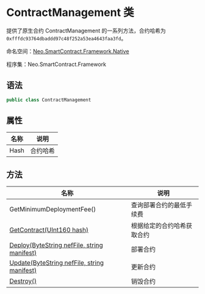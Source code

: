 # ContractManagement 类

提供了原生合约 ContractManagement 的一系列方法，合约哈希为`0xfffdc93764dbaddd97c48f252a53ea4643faa3fd`。

命名空间：[Neo.SmartContract.Framework.Native](../native.md)

程序集：Neo.SmartContract.Framework

## 语法

```c#
public class ContractManagement
```

## 属性

| 名称 | 说明     |
| ---- | -------- |
| Hash | 合约哈希 |

## 方法

| 名称                                                         | 说明                       |
| ------------------------------------------------------------ | -------------------------- |
| GetMinimumDeploymentFee()                                    | 查询部署合约的最低手续费   |
| [GetContract(UInt160 hash)](ContractManagement/GetContract.md) | 根据给定的合约哈希获取合约 |
| [Deploy(ByteString nefFile, string manifest)](ContractManagement/Deploy.md) | 部署合约                   |
| [Update(ByteString nefFile, string manifest)](ContractManagement/Update.md) | 更新合约                   |
| [Destroy()](ContractManagement/Destroy.md)                   | 销毁合约                   |

